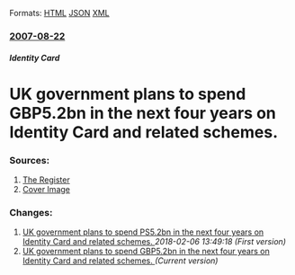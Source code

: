 
Formats: [HTML](/news/2007/08/22/uk-government-plans-to-spend-agbp5-2bn-in-the-next-four-years-on-identity-card-and-related-schemes.html)  [JSON](/news/2007/08/22/uk-government-plans-to-spend-agbp5-2bn-in-the-next-four-years-on-identity-card-and-related-schemes.json)  [XML](/news/2007/08/22/uk-government-plans-to-spend-agbp5-2bn-in-the-next-four-years-on-identity-card-and-related-schemes.xml)  

### [2007-08-22](/news/2007/08/22/index.md)

##### Identity Card
#  UK government plans to spend GBP5.2bn in the next four years on Identity Card and related schemes. 




### Sources:

1. [The Register](https://www.theregister.co.uk/2007/08/22/id_spending_rise/)
1. [Cover Image](https://regmedia.co.uk/_teaser/75x75/fingerprint.gif?x=1200&y=794)

### Changes:

1. [ UK government plans to spend PS5.2bn in the next four years on Identity Card and related schemes. ](/news/2007/08/22/uk-government-plans-to-spend-aps5-2bn-in-the-next-four-years-on-identity-card-and-related-schemes.md) _2018-02-06 13:49:18 (First version)_
1. [ UK government plans to spend GBP5.2bn in the next four years on Identity Card and related schemes. ](/news/2007/08/22/uk-government-plans-to-spend-agbp5-2bn-in-the-next-four-years-on-identity-card-and-related-schemes.md) _(Current version)_
